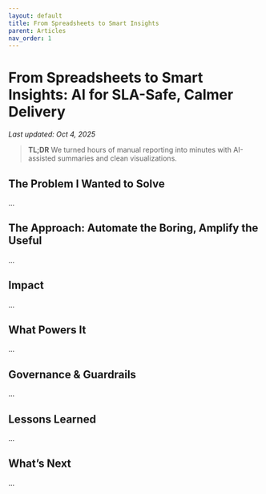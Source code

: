 ```yaml
---
layout: default
title: From Spreadsheets to Smart Insights
parent: Articles
nav_order: 1
---
```


# From Spreadsheets to Smart Insights: AI for SLA-Safe, Calmer Delivery

_Last updated: Oct 4, 2025_

> **TL;DR** We turned hours of manual reporting into minutes with AI-assisted summaries and clean visualizations.

## The Problem I Wanted to Solve
...

## The Approach: Automate the Boring, Amplify the Useful
...

## Impact
...

## What Powers It
...

## Governance & Guardrails
...

## Lessons Learned
...

## What’s Next
...

